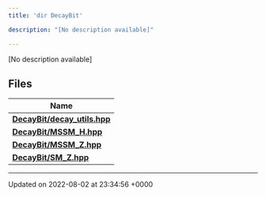 ```yaml
---
title: 'dir DecayBit'

description: "[No description available]"

---
```







[No description available]

## Files

| Name           |
| -------------- |
| **[DecayBit/decay_utils.hpp](/documentation/code/darkbit_development/files/decay__utils_8hpp/#file-decay-utils.hpp)**  |
| **[DecayBit/MSSM_H.hpp](/documentation/code/darkbit_development/files/mssm__h_8hpp/#file-mssm-h.hpp)**  |
| **[DecayBit/MSSM_Z.hpp](/documentation/code/darkbit_development/files/mssm__z_8hpp/#file-mssm-z.hpp)**  |
| **[DecayBit/SM_Z.hpp](/documentation/code/darkbit_development/files/sm__z_8hpp/#file-sm-z.hpp)**  |






-------------------------------

Updated on 2022-08-02 at 23:34:56 +0000
